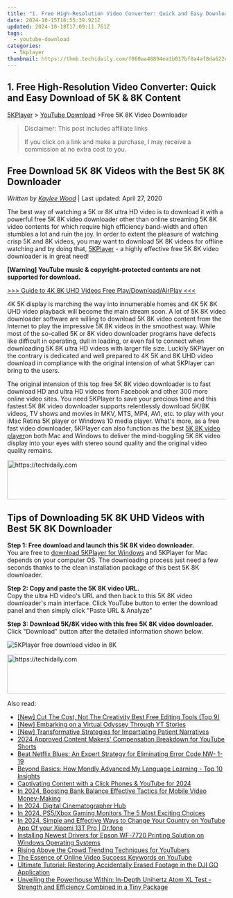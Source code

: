 ```yaml
---
title: "1. Free High-Resolution Video Converter: Quick and Easy Download of 5K & 8K Content"
date: 2024-10-15T16:55:39.921Z
updated: 2024-10-18T17:09:11.761Z
tags:
  - youtube-download
categories:
  - 5kplayer
thumbnail: https://thmb.techidaily.com/f060aa48894ea1b017bf8a4af8da622e4076e35a663f40c627d05eef8a39852a.png
---
```


## 1. Free High-Resolution Video Converter: Quick and Easy Download of 5K & 8K Content

[5KPlayer](https://tools.techidaily.com/5kplayer/products/) \> [YouTube Download](https://tools.techidaily.com/5kplayer/youtube-download/) \>Free 5K 8K Video Downloader

>  Disclaimer: This post includes affiliate links
>
>  If you click on a link and make a purchase, I may receive a commission at no extra cost to you.
>

## Free Download 5K 8K Videos with the Best 5K 8K Downloader

 _Written by [Kaylee Wood](https://www.quora.com/profile/Amanda-Hu-21)_ | Last updated: April 27, 2020 

The best way of watching a 5K or 8K ultra HD video is to download it with a powerful free 5K 8K video downloader other than online streaming 5K 8K video contents for which require high efficiency band-width and often stumbles a lot and ruin the joy. In order to extent the pleasure of watching crisp 5K and 8K videos, you may want to download 5K 8K videos for offline watching and by doing that, [5KPlayer](https://tools.techidaily.com/5kplayer/products/) \- a highly effective free 5K 8K video downloader is in great need!

**\[Warning\] YouTube music & copyright-protected contents are not supported for download.**

[\>>> Guide to 4K 8K UHD Videos Free Play/Download/AirPlay <<<](https://tools.techidaily.com/5kplayer/video-music-player/)

4K 5K display is marching the way into innumerable homes and 4K 5K 8K UHD video playback will become the main stream soon. A lot of 5K 8K video downloader software are willing to download 5K 8K video content from the Internet to play the impressive 5K 8K videos in the smoothest way. While most of the so-called 5K or 8K video downloader programs have defects like difficult in operating, dull in loading, or even fail to connect when downloading 5K 8K ultra HD videos with larger file size. Luckily 5KPlayer on the contrary is dedicated and well prepared to 4K 5K and 8K UHD video download in compliance with the original intension of what 5KPlayer can bring to the users. 

The original intension of this top free 5K 8K video downloader is to fast download HD and ultra HD videos from Facebook and other 300 more online video sites. You need 5KPlayer to save your precious time and this fastest 5K 8K video downloader supports relentlessly download 5K/8K videos, TV shows and movies in MKV, MTS, MP4, AVI, etc. to play with your iMac Retina 5K player or Windows 10 media player. What's more, as a free fast video downloader, 5KPlayer can also function as the best [5K 8K video player](https://tools.techidaily.com/5kplayer/video-music-player/)on both Mac and Windows to deliver the mind-boggling 5K 8K video display into your eyes with stereo sound quality and the original video quality remains. 

<!-- affiliate ads begin -->
<a href="https://zebaoaffiliateprogram.pxf.io/c/5597632/2137973/21526" target="_top" id="2137973">
  <img src="//a.impactradius-go.com/display-ad/21526-2137973" border="0" alt="https://techidaily.com" width="728" height="90"/>
</a>
<img height="0" width="0" src="https://zebaoaffiliateprogram.pxf.io/i/5597632/2137973/21526" style="position:absolute;visibility:hidden;" border="0" />
<!-- affiliate ads end -->

## Tips of Downloading 5K 8K UHD Videos with Best 5K 8K Downloader

**Step 1: Free download and launch this 5K 8K video downloader.**   
 You are free to [download 5KPlayer for Windows](https://tools.techidaily.com/5kplayer/products/) and 5KPlayer for Mac depends on your computer OS. The downloading process just need a few seconds thanks to the clean installation package of this best 5K 8K downloader. 

**Step 2: Copy and paste the 5K 8K video URL.**   
 Copy the ultra HD video's URL and then back to this 5K 8K video downloader's main interface. Click YouTube button to enter the download panel and then simply click "Paste URL & Analyze"

**Step 3: Download 5K/8K video with this free 5K 8K video downloader.**   
 Click "Download" button after the detailed information shown below. 

![5KPlayer free download video in 8K](https://www.5kplayer.com/youtube-download/../airplay/img/5kp-aiplay-8k-tv-yxt-061201.jpg)

<!-- affiliate ads begin -->
<a href="https://laganoo.pxf.io/c/5597632/1484950/16446" target="_top" id="1484950">
  <img src="//a.impactradius-go.com/display-ad/16446-1484950" border="0" alt="https://techidaily.com" width="728" height="90"/>
</a>
<img height="0" width="0" src="https://laganoo.pxf.io/i/5597632/1484950/16446" style="position:absolute;visibility:hidden;" border="0" />
<!-- affiliate ads end -->

<ins class="adsbygoogle"
     style="display:block"
     data-ad-format="autorelaxed"
     data-ad-client="ca-pub-7571918770474297"
     data-ad-slot="1223367746"></ins>

<ins class="adsbygoogle"
     style="display:block"
     data-ad-client="ca-pub-7571918770474297"
     data-ad-slot="8358498916"
     data-ad-format="auto"
     data-full-width-responsive="true"></ins>

<span class="atpl-alsoreadstyle">Also read:</span>
<div><ul>
<li><a href="https://youtube-blog.techidaily.com/ut-the-cost-not-the-creativity-best-free-editing-tools-top-9/"><u>[New] Cut The Cost, Not The Creativity Best Free Editing Tools (Top 9)</u></a></li>
<li><a href="https://youtube-video-recordings.techidaily.com/new-embarking-on-a-virtual-odyssey-through-yt-stories/"><u>[New] Embarking on a Virtual Odyssey Through YT Stories</u></a></li>
<li><a href="https://some-tips.techidaily.com/new-transformative-strategies-for-impartiating-patient-narratives/"><u>[New] Transformative Strategies for Impartiating Patient Narratives</u></a></li>
<li><a href="https://youtube-video-recordings.techidaily.com/2024-approved-content-makers-compensation-breakdown-for-youtube-shorts/"><u>2024 Approved Content Makers' Compensation Breakdown for YouTube Shorts</u></a></li>
<li><a href="https://techtrends.techidaily.com/beat-netflix-blues-an-expert-strategy-for-eliminating-error-code-nw-1-19/"><u>Beat Netflix Blues: An Expert Strategy for Eliminating Error Code NW- 1-19</u></a></li>
<li><a href="https://mondly-stories.techidaily.com/beyond-basics-how-mondly-advanced-my-language-learning-top-10-insights/"><u>Beyond Basics: How Mondly Advanced My Language Learning - Top 10 Insights</u></a></li>
<li><a href="https://youtube-video-recordings.techidaily.com/captivating-content-with-a-click-phones-and-youtube-for-2024/"><u>Captivating Content with a Click Phones & YouTube for 2024</u></a></li>
<li><a href="https://youtube-video-recordings.techidaily.com/in-2024-boosting-bank-balance-effective-tactics-for-mobile-video-money-making/"><u>In 2024, Boosting Bank Balance Effective Tactics for Mobile Video Money-Making</u></a></li>
<li><a href="https://youtube-video-recordings.techidaily.com/in-2024-digital-cinematographer-hub/"><u>In 2024, Digital Cinematographer Hub</u></a></li>
<li><a href="https://extra-guidance.techidaily.com/in-2024-ps5xbox-gaming-monitors-the-5-most-exciting-choices/"><u>In 2024, PS5/Xbox Gaming Monitors The 5 Most Exciting Choices</u></a></li>
<li><a href="https://review-topics.techidaily.com/in-2024-simple-and-effective-ways-to-change-your-country-on-youtube-app-of-your-xiaomi-13t-pro-drfone-by-drfone-virtual-android/"><u>In 2024, Simple and Effective Ways to Change Your Country on YouTube App Of your Xiaomi 13T Pro | Dr.fone</u></a></li>
<li><a href="https://win-dash.techidaily.com/installing-newest-drivers-for-epson-wf-7720-printing-solution-on-windows-operating-systems/"><u>Installing Newest Drivers for Epson WF-7720 Printing Solution on Windows Operating Systems</u></a></li>
<li><a href="https://youtube-video-recordings.techidaily.com/rising-above-the-crowd-trending-techniques-for-youtubers/"><u>Rising Above the Crowd Trending Techniques for YouTubers</u></a></li>
<li><a href="https://youtube-video-recordings.techidaily.com/the-essence-of-online-video-success-keywords-on-youtube/"><u>The Essence of Online Video Success Keywords on YouTube</u></a></li>
<li><a href="https://discover-exclusive.techidaily.com/ultimate-tutorial-restoring-accidentally-erased-footage-in-the-dji-go-application/"><u>Ultimate Tutorial: Restoring Accidentally Erased Footage in the DJI GO Application</u></a></li>
<li><a href="https://buynow-marvelous.techidaily.com/unveiling-the-powerhouse-within-in-depth-unihertz-atom-xl-test-strength-and-efficiency-combined-in-a-tiny-package/"><u>Unveiling the Powerhouse Within: In-Depth Unihertz Atom XL Test - Strength and Efficiency Combined in a Tiny Package</u></a></li>
</ul></div>

